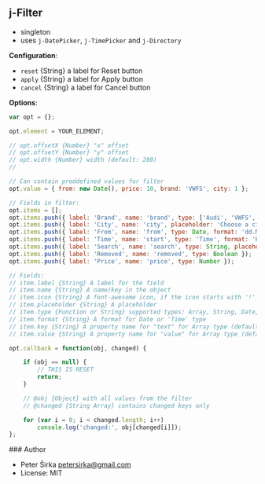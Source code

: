 ## j-Filter

- singleton
- uses `j-DatePicker`, `j-TimePicker` and `j-Directory`

__Configuration__:

- `reset` {String} a label for Reset button
- `apply` {String} a label for Apply button
- `cancel` {String} a label for Cancel button

__Options__:

```javascript
var opt = {};

opt.element = YOUR_ELEMENT;

// opt.offsetX {Number} "x" offset
// opt.offsetY {Number} "y" offset
// opt.width {Number} width (default: 280)
//

// Can contain preddefined values for filter
opt.value = { from: new Date(), price: 10, brand: 'VWFS', city: 1 };

// Fields in filter:
opt.items = [];
opt.items.push({ label: 'Brand', name: 'brand', type: ['Audi', 'VWFS', 'Porsche', 'Škoda'] }); // String array
opt.items.push({ label: 'City', name: 'city', placeholder: 'Choose a city', type: [{ name: 'Banská Bystrica', id: 1 }, { name: 'Bratislava', id: 2 }] }); // Object array
opt.items.push({ label: 'From', name: 'from', type: Date, format: 'dd.MM.yyyy' });
opt.items.push({ label: 'Time', name: 'start', type: 'Time', format: 'HH:mm' });
opt.items.push({ label: 'Search', name: 'search', type: String, placeholder: 'Search items' });
opt.items.push({ label: 'Removed', name: 'removed', type: Boolean });
opt.items.push({ label: 'Price', name: 'price', type: Number });

// Fields:
// item.label {String} A label for the field
// item.name {String} A name/key in the object
// item.icon {String} A font-awesome icon, if the icon starts with '!' for e.g. '!RAW_TEXT' then 'RAW_TEXT' will be a raw value
// item.placeholder {String} A placeholder
// item.type {Function or String} supported types: Array, String, Date, Number, Boolean, 'Time'
// item.format {String} A format for Date or 'Time' type
// item.key {String} A property name for "text" for Array type (default: 'name')
// item.value {String} A property name for "value" for Array type (default: 'id')

opt.callback = function(obj, changed) {

	if (obj == null) {
		// THIS IS RESET
		return;
	}

	// @obj {Object} with all values from the filter
	// @changed {String Array} contains changed keys only

	for (var i = 0; i < changed.length; i++)
		console.log('changed:', obj[changed[i]]);
};
````

### Author

- Peter Širka <petersirka@gmail.com>
- License: MIT